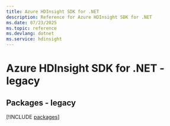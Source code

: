 ```yaml
---
title: Azure HDInsight SDK for .NET
description: Reference for Azure HDInsight SDK for .NET
ms.date: 07/23/2025
ms.topic: reference
ms.devlang: dotnet
ms.service: hdinsight
---
```

# Azure HDInsight SDK for .NET - legacy
## Packages - legacy
[!INCLUDE [packages](hdinsight-index.md)]